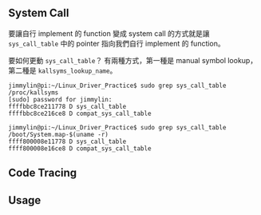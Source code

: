 ## System Call

要讓自行 implement 的 function 變成 system call 的方式就是讓 `sys_call_table` 中的 pointer 指向我們自行 implement 的 function。

要如何更動 `sys_call_table`？ 有兩種方式，第一種是 manual symbol lookup，第二種是 `kallsyms_lookup_name`。

```console
jimmylin@pi:~/Linux_Driver_Practice$ sudo grep sys_call_table /proc/kallsyms
[sudo] password for jimmylin: 
ffffbbc8ce211778 D sys_call_table
ffffbbc8ce216ce8 D compat_sys_call_table
```

```console
jimmylin@pi:~/Linux_Driver_Practice$ sudo grep sys_call_table /boot/System.map-$(uname -r)
ffff800008e11778 D sys_call_table
ffff800008e16ce8 D compat_sys_call_table
```

## Code Tracing


## Usage




